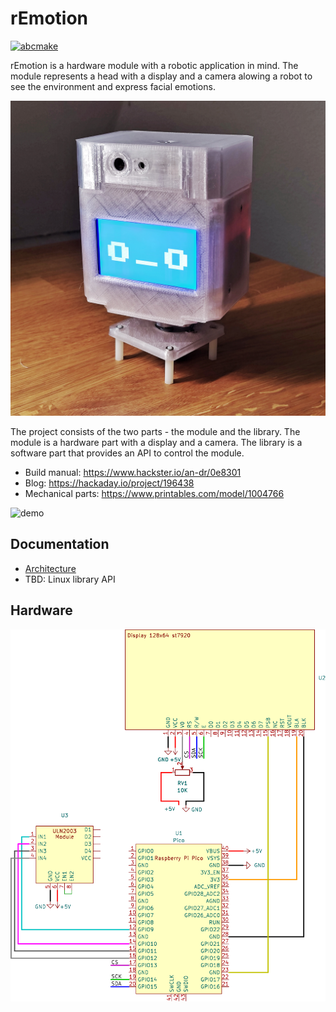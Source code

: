# rEmotion

[![abcmake](https://img.shields.io/badge/uses-abcmake-blue)](https://github.com/an-dr/abcmake)

rEmotion is a hardware module with a robotic application in mind. The module represents a head with a display and a camera alowing a robot to see the environment and express facial emotions.

![main](docs/README/remotion.jpg)

The project consists of the two parts - the module and the library. The module is a hardware part with a display and a camera. The library is a software part that provides an API to control the module.

- Build manual: https://www.hackster.io/an-dr/0e8301
- Blog: https://hackaday.io/project/196438
- Mechanical parts: https://www.printables.com/model/1004766

![demo](docs/README/face_demo.gif)

## Documentation

- [Architecture](docs/architecture.md)
- TBD: Linux library API

## Hardware

![sch](docs/hw/rEmotion.svg)
